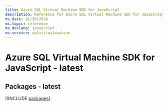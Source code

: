 ```yaml
---
title: Azure SQL Virtual Machine SDK for JavaScript
description: Reference for Azure SQL Virtual Machine SDK for JavaScript
ms.date: 01/30/2024
ms.topic: reference
ms.devlang: javascript
ms.service: sqlvirtualmachine
---
```

# Azure SQL Virtual Machine SDK for JavaScript - latest
## Packages - latest
[!INCLUDE [packages](sql-virtual-machine-index.md)]